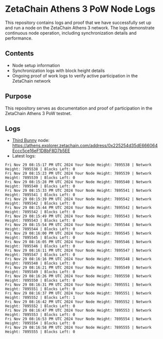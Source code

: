 # ZetaChain Athens 3 PoW Node Logs
This repository contains logs and proof that we have successfully set up and run a node on the ZetaChain Athens 3 network. The logs demonstrate continuous node operation, including synchronization details and performance.

## Contents
- Node setup information
- Synchronization logs with block height details
- Ongoing proof of work logs to verify active participation in the ZetaChain network

## Purpose
This repository serves as documentation and proof of participation in the ZetaChain Athens 3 PoW testnet.

## Logs

- [Third Bunny](https://thirdbunny.xyz/) node: https://athens.explorer.zetachain.com/address/0x225254d35dE666064Eccc5ce16eF1D8bF8D7b5EE
- Latest logs:
```
Fri Nov 29 08:15:17 PM UTC 2024 Your Node Height: 7895538 | Network Height: 7895538 | Blocks Left: 0
Fri Nov 29 08:15:23 PM UTC 2024 Your Node Height: 7895539 | Network Height: 7895539 | Blocks Left: 0
Fri Nov 29 08:15:28 PM UTC 2024 Your Node Height: 7895540 | Network Height: 7895540 | Blocks Left: 0
Fri Nov 29 08:15:33 PM UTC 2024 Your Node Height: 7895541 | Network Height: 7895541 | Blocks Left: 0
Fri Nov 29 08:15:39 PM UTC 2024 Your Node Height: 7895542 | Network Height: 7895542 | Blocks Left: 0
Fri Nov 29 08:15:44 PM UTC 2024 Your Node Height: 7895542 | Network Height: 7895542 | Blocks Left: 0
Fri Nov 29 08:15:49 PM UTC 2024 Your Node Height: 7895543 | Network Height: 7895543 | Blocks Left: 0
Fri Nov 29 08:15:54 PM UTC 2024 Your Node Height: 7895544 | Network Height: 7895544 | Blocks Left: 0
Fri Nov 29 08:16:00 PM UTC 2024 Your Node Height: 7895545 | Network Height: 7895545 | Blocks Left: 0
Fri Nov 29 08:16:05 PM UTC 2024 Your Node Height: 7895546 | Network Height: 7895546 | Blocks Left: 0
Fri Nov 29 08:16:11 PM UTC 2024 Your Node Height: 7895547 | Network Height: 7895547 | Blocks Left: 0
Fri Nov 29 08:16:16 PM UTC 2024 Your Node Height: 7895548 | Network Height: 7895548 | Blocks Left: 0
Fri Nov 29 08:16:21 PM UTC 2024 Your Node Height: 7895549 | Network Height: 7895549 | Blocks Left: 0
Fri Nov 29 08:16:26 PM UTC 2024 Your Node Height: 7895550 | Network Height: 7895550 | Blocks Left: 0
Fri Nov 29 08:16:31 PM UTC 2024 Your Node Height: 7895551 | Network Height: 7895551 | Blocks Left: 0
Fri Nov 29 08:16:37 PM UTC 2024 Your Node Height: 7895551 | Network Height: 7895552 | Blocks Left: 1
Fri Nov 29 08:16:42 PM UTC 2024 Your Node Height: 7895552 | Network Height: 7895552 | Blocks Left: 0
Fri Nov 29 08:16:47 PM UTC 2024 Your Node Height: 7895553 | Network Height: 7895553 | Blocks Left: 0
Fri Nov 29 08:16:53 PM UTC 2024 Your Node Height: 7895554 | Network Height: 7895554 | Blocks Left: 0
Fri Nov 29 08:16:58 PM UTC 2024 Your Node Height: 7895555 | Network Height: 7895555 | Blocks Left: 0
```
